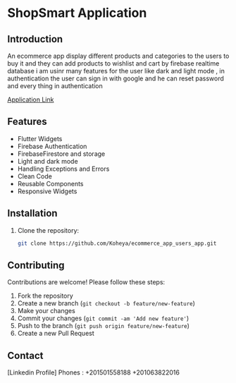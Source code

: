 # ShopSmart Application

## Introduction

An ecommerce app display different products and categories to the users to buy it and they can add products to wishlist and cart by firebase realtime database i am usinr many features for the user like dark and light mode , in authentication the user can sign in with google and he can reset password and every thing in authentication

[Application Link](https://www.linkedin.com/posts/mohamed-koheya_flutter-flutter-ecommerce-activity-7250262331912339457-5Lnm?utm_source=share&utm_medium=member_desktop)

## Features

- Flutter Widgets
- Firebase Authentication
- FirebaseFirestore and storage
- Light and dark mode
- Handling Exceptions and Errors
- Clean Code
- Reusable Components
- Responsive Widgets

## Installation

1. Clone the repository:

    ```bash
    git clone https://github.com/Koheya/ecommerce_app_users_app.git
    ```

## Contributing

Contributions are welcome! Please follow these steps:

1. Fork the repository
2. Create a new branch (`git checkout -b feature/new-feature`)
3. Make your changes
4. Commit your changes (`git commit -am 'Add new feature'`)
5. Push to the branch (`git push origin feature/new-feature`)
6. Create a new Pull Request


## Contact
[Linkedin Profile]
Phones :
+201501558188
+201063822016
